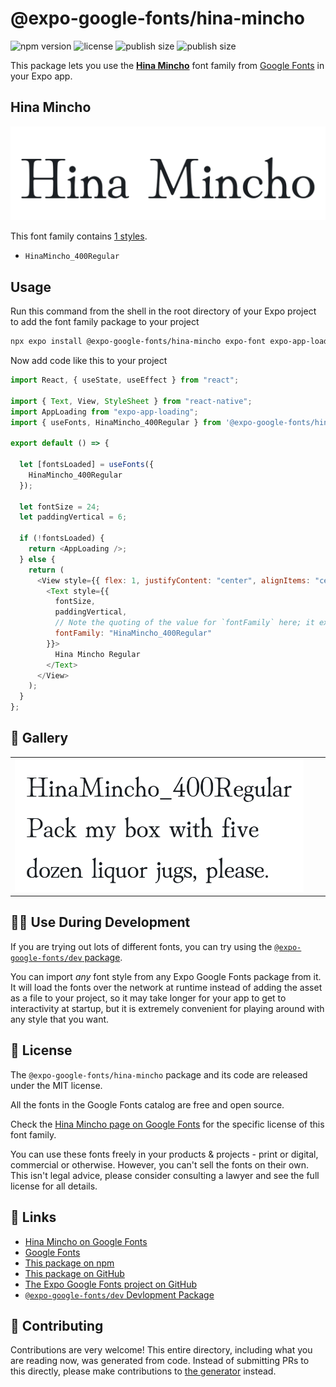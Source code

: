 # @expo-google-fonts/hina-mincho

![npm version](https://flat.badgen.net/npm/v/@expo-google-fonts/hina-mincho)
![license](https://flat.badgen.net/github/license/expo/google-fonts)
![publish size](https://flat.badgen.net/packagephobia/install/@expo-google-fonts/hina-mincho)
![publish size](https://flat.badgen.net/packagephobia/publish/@expo-google-fonts/hina-mincho)

This package lets you use the [**Hina Mincho**](https://fonts.google.com/specimen/Hina+Mincho) font family from [Google Fonts](https://fonts.google.com/) in your Expo app.

## Hina Mincho

![Hina Mincho](./font-family.png)

This font family contains [1 styles](#-gallery).

- `HinaMincho_400Regular`

## Usage

Run this command from the shell in the root directory of your Expo project to add the font family package to your project

```sh
npx expo install @expo-google-fonts/hina-mincho expo-font expo-app-loading
```

Now add code like this to your project

```js
import React, { useState, useEffect } from "react";

import { Text, View, StyleSheet } from "react-native";
import AppLoading from "expo-app-loading";
import { useFonts, HinaMincho_400Regular } from '@expo-google-fonts/hina-mincho';

export default () => {

  let [fontsLoaded] = useFonts({
    HinaMincho_400Regular
  });

  let fontSize = 24;
  let paddingVertical = 6;

  if (!fontsLoaded) {
    return <AppLoading />;
  } else {
    return (
      <View style={{ flex: 1, justifyContent: "center", alignItems: "center" }}>
        <Text style={{
          fontSize,
          paddingVertical,
          // Note the quoting of the value for `fontFamily` here; it expects a string!
          fontFamily: "HinaMincho_400Regular"
        }}>
          Hina Mincho Regular
        </Text>
      </View>
    );
  }
};
```

## 🔡 Gallery


||||
|-|-|-|
|![HinaMincho_400Regular](./HinaMincho_400Regular.ttf.png)||||


## 👩‍💻 Use During Development

If you are trying out lots of different fonts, you can try using the [`@expo-google-fonts/dev` package](https://github.com/expo/google-fonts/tree/master/font-packages/dev#readme).

You can import _any_ font style from any Expo Google Fonts package from it. It will load the fonts over the network at runtime instead of adding the asset as a file to your project, so it may take longer for your app to get to interactivity at startup, but it is extremely convenient for playing around with any style that you want.


## 📖 License

The `@expo-google-fonts/hina-mincho` package and its code are released under the MIT license.

All the fonts in the Google Fonts catalog are free and open source.

Check the [Hina Mincho page on Google Fonts](https://fonts.google.com/specimen/Hina+Mincho) for the specific license of this font family.

You can use these fonts freely in your products & projects - print or digital, commercial or otherwise. However, you can't sell the fonts on their own. This isn't legal advice, please consider consulting a lawyer and see the full license for all details.

## 🔗 Links

- [Hina Mincho on Google Fonts](https://fonts.google.com/specimen/Hina+Mincho)
- [Google Fonts](https://fonts.google.com/)
- [This package on npm](https://www.npmjs.com/package/@expo-google-fonts/hina-mincho)
- [This package on GitHub](https://github.com/expo/google-fonts/tree/master/font-packages/hina-mincho)
- [The Expo Google Fonts project on GitHub](https://github.com/expo/google-fonts)
- [`@expo-google-fonts/dev` Devlopment Package](https://github.com/expo/google-fonts/tree/master/font-packages/dev)

## 🤝 Contributing

Contributions are very welcome! This entire directory, including what you are reading now, was generated from code. Instead of submitting PRs to this directly, please make contributions to [the generator](https://github.com/expo/google-fonts/tree/master/packages/generator) instead.
